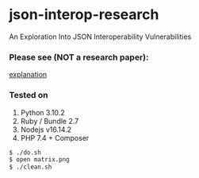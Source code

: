 # json-interop-research
An Exploration Into JSON Interoperability Vulnerabilities
### Please see (NOT a research paper):
[explanation](/explanation.pdf)
### Tested on
1. Python 3.10.2
2. Ruby / Bundle 2.7
3. Nodejs v16.14.2
4. PHP 7.4 + Composer

``` bash
$ ./do.sh
$ open matrix.png
$ ./clean.sh
```

